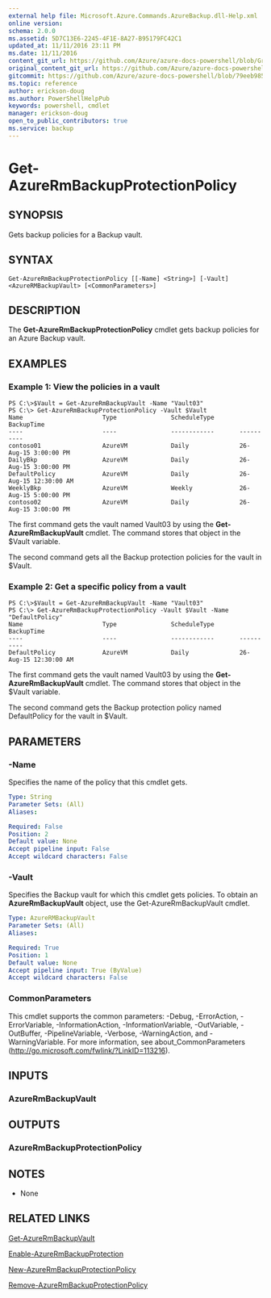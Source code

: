 ```yaml
---
external help file: Microsoft.Azure.Commands.AzureBackup.dll-Help.xml
online version:
schema: 2.0.0
ms.assetid: 5D7C13E6-2245-4F1E-8A27-B95179FC42C1
updated_at: 11/11/2016 23:11 PM
ms.date: 11/11/2016
content_git_url: https://github.com/Azure/azure-docs-powershell/blob/Graham71298/azureps-cmdlets-docs/ResourceManager/AzureRM.Backup/v2.1.0/Get-AzureRmBackupProtectionPolicy.md
original_content_git_url: https://github.com/Azure/azure-docs-powershell/blob/Graham71298/azureps-cmdlets-docs/ResourceManager/AzureRM.Backup/v2.1.0/Get-AzureRmBackupProtectionPolicy.md
gitcommit: https://github.com/Azure/azure-docs-powershell/blob/79eeb985ea480979357fb4695832a0c3d29a48bf
ms.topic: reference
author: erickson-doug
ms.author: PowerShellHelpPub
keywords: powershell, cmdlet
manager: erickson-doug
open_to_public_contributors: true
ms.service: backup
---
```


# Get-AzureRmBackupProtectionPolicy

## SYNOPSIS
Gets backup policies for a Backup vault.

## SYNTAX

```
Get-AzureRmBackupProtectionPolicy [[-Name] <String>] [-Vault] <AzureRMBackupVault> [<CommonParameters>]
```

## DESCRIPTION
The **Get-AzureRmBackupProtectionPolicy** cmdlet gets backup policies for an Azure Backup vault.

## EXAMPLES

### Example 1: View the policies in a vault
```
PS C:\>$Vault = Get-AzureRmBackupVault -Name "Vault03"
PS C:\> Get-AzureRmBackupProtectionPolicy -Vault $Vault 
Name                      Type               ScheduleType       BackupTime
----                      ----               ------------       ----------
contoso01                 AzureVM            Daily              26-Aug-15 3:00:00 PM
DailyBkp                  AzureVM            Daily              26-Aug-15 3:00:00 PM
DefaultPolicy             AzureVM            Daily              26-Aug-15 12:30:00 AM
WeeklyBkp                 AzureVM            Weekly             26-Aug-15 5:00:00 PM
contoso02                 AzureVM            Daily              26-Aug-15 3:00:00 PM
```

The first command gets the vault named Vault03 by using the **Get-AzureRmBackupVault** cmdlet.
The command stores that object in the $Vault variable.

The second command gets all the Backup protection policies for the vault in $Vault.

### Example 2: Get a specific policy from a vault
```
PS C:\>$Vault = Get-AzureRmBackupVault -Name "Vault03"
PS C:\> Get-AzureRmBackupProtectionPolicy -Vault $Vault -Name "DefaultPolicy"
Name                      Type               ScheduleType       BackupTime
----                      ----               ------------       ----------
DefaultPolicy             AzureVM            Daily              26-Aug-15 12:30:00 AM
```

The first command gets the vault named Vault03 by using the **Get-AzureRmBackupVault** cmdlet.
The command stores that object in the $Vault variable.

The second command gets the Backup protection policy named DefaultPolicy for the vault in $Vault.

## PARAMETERS

### -Name
Specifies the name of the policy that this cmdlet gets.

```yaml
Type: String
Parameter Sets: (All)
Aliases: 

Required: False
Position: 2
Default value: None
Accept pipeline input: False
Accept wildcard characters: False
```

### -Vault
Specifies the Backup vault for which this cmdlet gets policies.
To obtain an **AzureRmBackupVault** object, use the Get-AzureRmBackupVault cmdlet.

```yaml
Type: AzureRMBackupVault
Parameter Sets: (All)
Aliases: 

Required: True
Position: 1
Default value: None
Accept pipeline input: True (ByValue)
Accept wildcard characters: False
```

### CommonParameters
This cmdlet supports the common parameters: -Debug, -ErrorAction, -ErrorVariable, -InformationAction, -InformationVariable, -OutVariable, -OutBuffer, -PipelineVariable, -Verbose, -WarningAction, and -WarningVariable. For more information, see about_CommonParameters (http://go.microsoft.com/fwlink/?LinkID=113216).

## INPUTS

### AzureRmBackupVault

## OUTPUTS

### AzureRmBackupProtectionPolicy

## NOTES
* None

## RELATED LINKS

[Get-AzureRmBackupVault](./Get-AzureRmBackupVault.md)

[Enable-AzureRmBackupProtection](./Enable-AzureRmBackupProtection.md)

[New-AzureRmBackupProtectionPolicy](./New-AzureRmBackupProtectionPolicy.md)

[Remove-AzureRmBackupProtectionPolicy](./Remove-AzureRmBackupProtectionPolicy.md)


